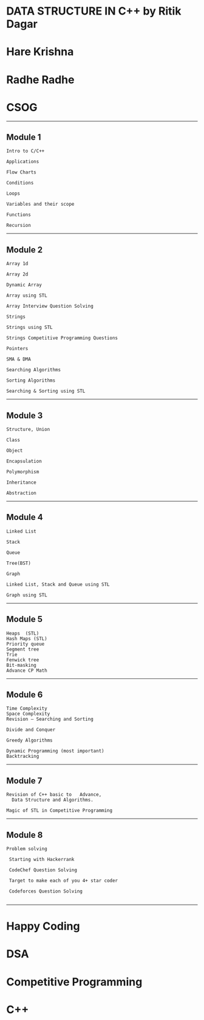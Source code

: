 # DATA STRUCTURE IN C++ by Ritik Dagar
# Hare Krishna
# Radhe Radhe
# CSOG

--------------------------------------------------------------------------------------------------------------------------------
## Module 1 

```
Intro to C/C++

Applications 

Flow Charts

Conditions

Loops

Variables and their scope

Functions

Recursion
```

--------------------------------------------------------------------------------------------------------------------------------

## Module 2

```
Array 1d

Array 2d

Dynamic Array

Array using STL

Array Interview Question Solving 

Strings

Strings using STL

Strings Competitive Programming Questions

Pointers

SMA & DMA

Searching Algorithms

Sorting Algorithms 

Searching & Sorting using STL

```

-------------------------------------------------------------------------------------------------------------------------------

## Module 3

```
Structure, Union

Class

Object

Encapsulation

Polymorphism

Inheritance
 
Abstraction

```

-----------------------------------------------------------------------------------------------------------------------------

## Module 4

```
Linked List 

Stack 

Queue

Tree(BST)

Graph

Linked List, Stack and Queue using STL
 
Graph using STL

```
----------------------------------------------------------------------------------------------------------------------------

## Module 5

```
Heaps  (STL)
Hash Maps (STL)
Priority queue
Segment tree
Trie
Fenwick tree
Bit-masking
Advance CP Math

```

----------------------------------------------------------------------------------------------------------------------------

## Module 6

```
Time Complexity
Space Complexity
Revision – Searching and Sorting

Divide and Conquer

Greedy Algorithms

Dynamic Programming (most important)
Backtracking

```

----------------------------------------------------------------------------------------------------------------------------

## Module 7

```
Revision of C++ basic to   Advance,
  Data Structure and Algorithms.

Magic of STL in Competitive Programming

```

----------------------------------------------------------------------------------------------------------------------------

## Module 8

```
Problem solving

 Starting with Hackerrank

 CodeChef Question Solving

 Target to make each of you 4+ star coder

 Codeforces Question Solving
 
```

---------------------------------------------------------------------------------------------------------------------------

# Happy Coding
# DSA
# Competitive Programming
# C++
